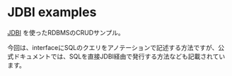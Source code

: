 # JDBI examples

[JDBI](http://com.github.poad.example.webapi.jdbi.org/) を使ったRDBMSのCRUDサンプル。

今回は、interfaceにSQLのクエリをアノテーションで記述する方法ですが、公式ドキュメントでは、SQLを直接JDBI経由で発行する方法なども記載されています。